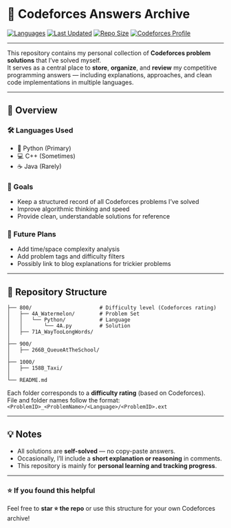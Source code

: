 # 🧠 Codeforces Answers Archive

[![Languages](https://img.shields.io/badge/Languages-Python%2C%20C%2B%2B%2C%20Java-blue)](#)
[![Last Updated](https://img.shields.io/github/last-commit/b-bullock/Codeforces-Answers-Archive?color=green)](#)
[![Repo Size](https://img.shields.io/github/repo-size/b-bullock/Codeforces-Answers-Archive?color=orange)](#)
[![Codeforces Profile](https://img.shields.io/badge/Codeforces-Visit_Profile-blue?logo=codeforces)](https://codeforces.com/profile/b-bullock)

---

This repository contains my personal collection of **Codeforces problem solutions** that I’ve solved myself.  
It serves as a central place to **store**, **organize**, and **review** my competitive programming answers — including explanations, approaches, and clean code implementations in multiple languages.

---

## 📘 Overview

### 🛠️ Languages Used
- 🐍 Python (Primary)
- 💻 C++ (Sometimes)
- ☕ Java (Rarely)

### 🎯 Goals
- Keep a structured record of all Codeforces problems I’ve solved  
- Improve algorithmic thinking and speed  
- Provide clean, understandable solutions for reference  

### 🚀 Future Plans
- Add time/space complexity analysis  
- Add problem tags and difficulty filters  
- Possibly link to blog explanations for trickier problems  

---

## 📂 Repository Structure
```
├── 800/                      # Difficulty level (Codeforces rating)
│   ├── 4A_Watermelon/        # Problem Set
│   │   └── Python/           # Language
│   │       └── 4A.py         # Solution
│   ├── 71A_WayTooLongWords/
│
├── 900/
│   ├── 266B_QueueAtTheSchool/
│
├── 1000/
│   ├── 158B_Taxi/
│
└── README.md
```

Each folder corresponds to a **difficulty rating** (based on Codeforces).  
File and folder names follow the format:  
`<ProblemID>_<ProblemName>/<Language>/<ProblemID>.ext`

---

## 💡 Notes
- All solutions are **self-solved** — no copy-paste answers.  
- Occasionally, I’ll include a **short explanation or reasoning** in comments.  
- This repository is mainly for **personal learning and tracking progress**.

---

### ⭐ If you found this helpful
Feel free to **star ⭐ the repo** or use this structure for your own Codeforces archive!


